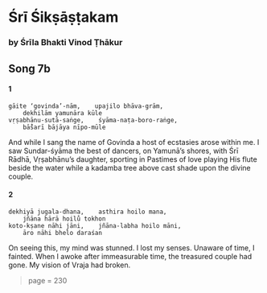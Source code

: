 # Śrī Śikṣāṣṭakam

### by Śrīla Bhakti Vinod Ṭhākur

## Song 7b

#### 1

    gāite ‘govinda’-nām,    upajilo bhāva-grām,
        dekhilām yamunāra kūle
    vṛṣabhānu-sutā-saṅge,    śyāma-naṭa-boro-raṅge,
        bā̐śarī bājāya nīpo-mūle

And while I sang the name of Govinda a host of ecstasies arose within me. I saw Sundar-śyāma the best of dancers, on Yamunā’s shores, with Śrī Rādhā, Vṛṣabhānu’s daughter, sporting in Pastimes of love playing His flute beside the water while a kadamba tree above cast shade upon the divine couple.

#### 2

    dekhiyā jugala-dhana,    asthira hoilo mana,
        jñāna hārā hoilu̐ tokhon
    koto-kṣane nāhi jāni,    jñāna-labha hoilo māni,
        āro nāhi bhelo daraśan

On seeing this, my mind was stunned. I lost my senses. Unaware of time, I fainted. When I awoke after immeasurable time, the treasured couple had gone. My vision of Vraja had broken.


> page = 230